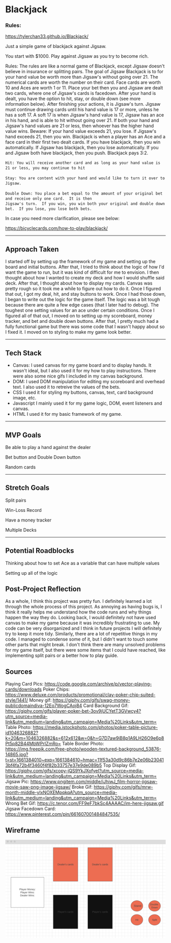 # Blackjack

### Rules:

https://tylerchan33.github.io/Blackjack/

Just a simple game of blackjack against Jigsaw.

You start with $1000.  Play against Jigsaw as you try to become rich.  

Rules: 
   The rules are like a normal game of Blackjack, except Jigsaw doesn't believe in insurance or splitting pairs. The goal of Jigsaw Blackjack is to for your hand value be worth more than Jigsaw's without going over 21.
    The numerical cards are worth the number on their card.  Face cards are worth 10 and Aces are worth 1 or 11.
    Place your bet then you and Jigsaw are dealt two cards, where one of Jigsaw's cards is facedown.  After your hand is dealt, you have the option to hit, stay, or double down (see more information below).  After finishing your actions, it is Jigsaw's turn.  Jigsaw must continue drawing cards until his hand value is 17 or more, unless he has a soft 17.  A soft 17 is when Jigsaw's hand value is 17, Jigsaw has an ace in his hand, and is able to hit without going over 21.  If both your hand and Jigsaw's hand values are 21 or less, then whoever has the higher hand value wins.  Beware: If your hand value exceeds 21, you lose.  If Jigsaw's hand exceeds 21, then you win.  Blackjack is when a player has an Ace and a face card in their first two dealt cards.  If you have blackjack, then you win automatically.  If Jigsaw has blackjack, then you lose automatically.  If you and Jigsaw both have blackjack, then you push.  Blackjack pays 3:2.

    Hit: You will receive another card and as long as your hand value is 21 or less, you may continue to hit

    Stay: You are content with your hand and would like to turn it over to Jigsaw.

    Double Down: You place a bet equal to the amount of your original bet and receive only one card.  It is then
    Jigsaw's turn.  If you win, you win both your original and double down bet.  If you lose, you lose both bets.


In case you need more clarification, please see below:

https://bicyclecards.com/how-to-play/blackjack/

---

## Approach Taken
I started off by setting up the framework of my game and setting up the board and initial buttons.  After that, I tried to think about the logic of how I'd want the game to run, but it was kind of difficult for me to envision.  I then thought about how I wanted to create my deck and how I would shuffle said deck.  After that, I thought about how to display my cards.  Canvas was pretty rough so it took me a while to figure out how to do it.  Once I figured that out, I got my deal, hit, and stay buttons to work.  Once I had those down, I began to write out the logic for the game itself.  The logic was a bit tough because there are quite a few edge cases (that I later had to debug).  The toughest one setting values for an ace under certain conditions.  Once I figured all of that out, I moved on to setting up my scoreboard, money tracker, and bet and double down buttons.  After that, I pretty much had a fully functional game but there was some code that I wasn't happy about so I fixed it.  I moved on to styling to make my game look better.  

---
## Tech Stack

- Canvas:
    I used canvas for my game board and to display hands.  It wasn't ideal, but I also used it for my how to play instructions.  There were also some nice gifs I included in my canvas background.  
- DOM:
    I used DOM manipulation for editing my scoreboard and overhead text.  I also used it to retreive the values of the bets.
- CSS
    I used it for styling my buttons, canvas, text, card background image, etc.
- Javascript
    I mainly used it for my game logic, DOM, event listeners  and canvas.  
- HTML
    I used it for my basic framework of my game.  



---

## MVP Goals

Be able to play a hand against the dealer

Bet button and Double Down button

Random cards




---
## Stretch Goals

Split pairs

Win-Loss Record

Have a money tracker 

Multiple Decks


---
## Potential Roadblocks


Thinking about how to set Ace as a variable that can have multiple values

Setting up all of the logic 

## Post-Project Reflection

As a whole, I think this project was pretty fun.  I definitely learned a lot through the whole process of this project.  As annoying as having bugs is, I think it really helps me understand how the code runs and why things happen the way they do.  Looking back, I would definitely not have used canvas to make my game because it was incredibly frustrating to use.  My code can be very disorganized and I think in future projects I will definitely try to keep it more tidy.  Similarly, there are a lot of repetitive things in my code.  I managed to condense some of it, but I didn't want to touch some other parts that might break.  I don't think there are many unsolved problems for my game itself, but there were some items that I could have reached, like implementing split pairs or a better how to play guide.  

## Sources 

Playing Card Pics: https://code.google.com/archive/p/vector-playing-cards/downloads
Poker Chips: https://www.deluxe.com/products/promotional/clay-poker-chip-suited-style/1441/
Money gif: https://giphy.com/gifs/swag-money-publicdomaindiva-12Eo7WogCAoj84
Card Background Gif: https://giphy.com/gifs/player-poker-bet-3ov9jUCYetT3GVwcy4?utm_source=media-link&utm_medium=landing&utm_campaign=Media%20Links&utm_term=
Table Photo: https://media.istockphoto.com/photos/poker-table-picture-id1046326882?k=20&m=1046326882&s=612x612&w=0&h=G7D7aw9iB8p1A9LH26O9e6p8Pt5p82B44MbWPrIZmRo=
Table Border Photo: https://img.freepik.com/free-photo/wooden-textured-background_53876-14865.jpg?t=st=1661384010~exp=1661384610~hmac=11f53a30d9c86b7e2e06b230413bf4fa72b4f3460f4f82b33757e37e9de089b5
Top Display Gif: https://giphy.com/gifs/xcopy-jQS9YkJXofyeI?utm_source=media-link&utm_medium=landing&utm_campaign=Media%20Links&utm_term=
Jigsaw Pic: https://www.pngitem.com/middle/iJhiwJ_film-horror-jigsaw-movie-saw-png-image-jigsaw/
Broke Gif: https://giphy.com/gifs/mrw-month-middle-yIxNOXEMpqkqA?utm_source=media-link&utm_medium=landing&utm_campaign=Media%20Links&utm_term=
Wrong Bet Gif: https://c.tenor.com/FF9eF7bkSc4AAAAC/im-here-jigsaw.gif
Jigsaw Facedown Card: https://www.pinterest.com/pin/661607001484847535/





## Wireframe
![wireframe](/media/wireframe.png)

